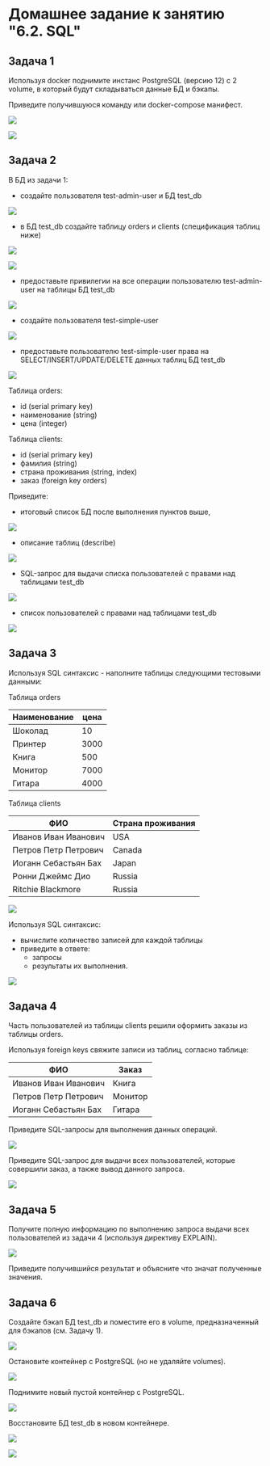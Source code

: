 # Домашнее задание к занятию "6.2. SQL"

## Задача 1

Используя docker поднимите инстанс PostgreSQL (версию 12) c 2 volume, 
в который будут складываться данные БД и бэкапы.

Приведите получившуюся команду или docker-compose манифест.

![](img/postgres_docker.png)

![](img/postgres_start.png)

## Задача 2

В БД из задачи 1: 
- создайте пользователя test-admin-user и БД test_db

![](img/task1.1.png)

- в БД test_db создайте таблицу orders и clients (спeцификация таблиц ниже)

![](img/task1.2.png)

![](img/task1.2.1png)

- предоставьте привилегии на все операции пользователю test-admin-user на таблицы БД test_db

![](img/task1.3.png)

- создайте пользователя test-simple-user 

![](img/task1.4.png)

- предоставьте пользователю test-simple-user права на SELECT/INSERT/UPDATE/DELETE данных таблиц БД test_db

![](img/task1.5.png)

Таблица orders:
- id (serial primary key)
- наименование (string)
- цена (integer)

Таблица clients:
- id (serial primary key)
- фамилия (string)
- страна проживания (string, index)
- заказ (foreign key orders)

Приведите:
- итоговый список БД после выполнения пунктов выше,

![](img/task1.6.png)

- описание таблиц (describe)

![](img/task1.7.png)

- SQL-запрос для выдачи списка пользователей с правами над таблицами test_db

![](img/task1.8.png)

- список пользователей с правами над таблицами test_db

![](img/task1.9.png)

## Задача 3

Используя SQL синтаксис - наполните таблицы следующими тестовыми данными:

Таблица orders

|Наименование|цена|
|------------|----|
|Шоколад| 10 |
|Принтер| 3000 |
|Книга| 500 |
|Монитор| 7000|
|Гитара| 4000|

Таблица clients

|ФИО|Страна проживания|
|------------|----|
|Иванов Иван Иванович| USA |
|Петров Петр Петрович| Canada |
|Иоганн Себастьян Бах| Japan |
|Ронни Джеймс Дио| Russia|
|Ritchie Blackmore| Russia|

![](img/task3.1.png)

Используя SQL синтаксис:
- вычислите количество записей для каждой таблицы 
- приведите в ответе:
    - запросы 
    - результаты их выполнения.

![](img/task3.2.png)

## Задача 4

Часть пользователей из таблицы clients решили оформить заказы из таблицы orders.

Используя foreign keys свяжите записи из таблиц, согласно таблице:

|ФИО|Заказ|
|------------|----|
|Иванов Иван Иванович| Книга |
|Петров Петр Петрович| Монитор |
|Иоганн Себастьян Бах| Гитара |

Приведите SQL-запросы для выполнения данных операций.

![](img/task4.1.png)

Приведите SQL-запрос для выдачи всех пользователей, которые совершили заказ, а также вывод данного запроса.

![](img/task4.2.png)

## Задача 5

Получите полную информацию по выполнению запроса выдачи всех пользователей из задачи 4 
(используя директиву EXPLAIN).

![](img/task5.1.png)

Приведите получившийся результат и объясните что значат полученные значения.

## Задача 6

Создайте бэкап БД test_db и поместите его в volume, предназначенный для бэкапов (см. Задачу 1).

![](img/task6.1.png)

Остановите контейнер с PostgreSQL (но не удаляйте volumes).

![](img/task6.2.png)

Поднимите новый пустой контейнер с PostgreSQL.

![](img/task6.3.png)

Восстановите БД test_db в новом контейнере.

![](img/task6.4.png)

![](img/task6.4.1png)

